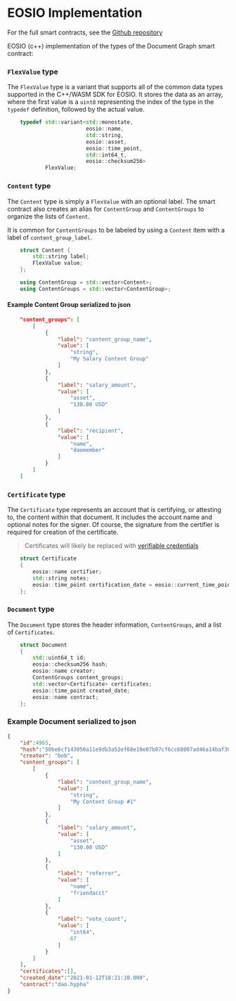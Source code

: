 # EOSIO Implementation 
For the full smart contracts, see the [Github repository](https://github.com/hashed-io/document-graph)

EOSIO (c++) implementation of the types of the Document Graph smart contract:
### ```FlexValue``` type
The ```FlexValue``` type is a variant that supports all of the common data types supported in the C++/WASM SDK for EOSIO. It stores the data as an array, where the first value is a ```uint8``` representing the index of the type in the ```typedef``` definition, followed by the actual value.

```c++
    typedef std::variant<std::monostate, 
                         eosio::name, 
                         std::string, 
                         eosio::asset, 
                         eosio::time_point,
                         std::int64_t, 
                         eosio::checksum256>
            FlexValue;
```

### ```Content``` type
The ```Content``` type is simply a ```FlexValue``` with an optional label. The smart contract also creates an alias for ```ContentGroup``` and ```ContentGroups``` to organize the lists of ```Content```. 

It is common for ```ContentGroups``` to be labeled by using a ```Content``` item with a label of ```content_group_label```.
```c++
    struct Content {
        std::string label;
        FlexValue value;
    };

    using ContentGroup = std::vector<Content>;
    using ContentGroups = std::vector<ContentGroup>;
```

#### Example Content Group serialized to json
```json
    "content_groups": [
        [
            {
                "label": "content_group_name",
                "value": [
                    "string",
                    "My Salary Content Group"
                ]
            },
            {
                "label": "salary_amount",
                "value": [
                    "asset",
                    "130.00 USD"
                ]
            },
            {
                "label": "recipient",
                "value": [
                    "name",
                    "daomember"
                ]
            }
        ]
    ]
```
    
### ```Certificate``` type
The ```Certificate``` type represents an account that is certifying, or attesting to, the content within that document. It includes the account name and optional notes for the signer. Of course, the signature from the certifier is required for creation of the certificate.

> Certificates will likely be replaced with [verifiable credentials](https://www.w3.org/TR/vc-data-model/)

```c++
    struct Certificate
    {
        eosio::name certifier;
        std::string notes;
        eosio::time_point certification_date = eosio::current_time_point();
    };
```

### ```Document``` type
The ```Document``` type stores the header information, ```ContentGroups```, and a list of ```Certificates```.

```c++
    struct Document 
    {
        std::uint64_t id;
        eosio::checksum256 hash;
        eosio::name creator;
        ContentGroups content_groups;
        std::vector<Certificate> certificates;
        eosio::time_point created_date;
        eosio::name contract;
    };
```

### Example Document serialized to json
```json
{
    "id":4965,
    "hash":"50be6cf143050a11e9db3a52ef68e10e07b07cf6cc68007ad46a14baf307c5b9",
    "creator": "bob",
    "content_groups": [
        [
            {
                "label": "content_group_name",
                "value": [
                    "string",
                    "My Content Group #1"
                ]
            },
            {
                "label": "salary_amount",
                "value": [
                    "asset",
                    "130.00 USD"
                ]
            },
            {
                "label": "referrer",
                "value": [
                    "name",
                    "friendacct"
                ]
            },
            {
                "label": "vote_count",
                "value": [
                    "int64",
                    67
                ]
            }
        ]
    ],
    "certificates":[],
    "created_date":"2021-01-12T18:21:10.000",
    "contract":"dao.hypha"
}
```

